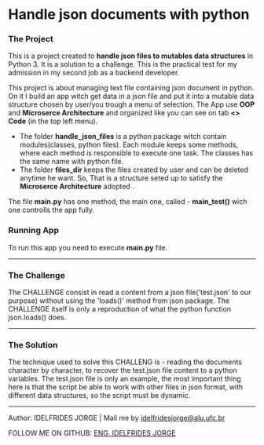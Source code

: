 # Handle json documents with python

### The Project
This is a project created to **handle json files to mutables data structures** in Python 3. 
It is a solution to a challenge. This is the practical test for my admission in my second job as a backend developer.

This project is about managing text file containing json document in python.
On it I build an app witch get data in a json file and  put it into a mutable data structure chosen by user/you trough a menu of selection. 
The App use **OOP** and **Microserce Architecture** and organized like you can see on tab **<> Code** (in the top left menu).
- The folder **handle_json_files** is a python package witch contain modules(classes, python files). Each module keeps some methods, where each method is responsible to execute one task. The classes  has the same name with python file.
- The folder **files_dir** keeps the files created by user and can be deleted anytime he want. 
So,  That is a structure seted up to satisfy the  **Microserce Architecture** adopted .

The file **main.py** has one method, the main one, called - **main_test()** wich one controlls the app fully.

### Running App
To run this app you need to execute **main.py** file.

----------------------
   ### The Challenge


The CHALLENGE consist in read a content from a json file('test.json' to our purpose) 
without using the 'loads()' method from json package. 
The CHALLENGE itself is only a reproduction of what the python function json.loads() does.

-------------------
   ### The Solution

The technique used to solve this CHALLENG is - reading the documents character by character,
to recover the test.json file content to a python variables.
The test.json file is only an example, the most important thing here is
that the script be able to work with other files in json format,
with different data structures, so the script must be dynamic.



-------------

Author: IDELFRIDES JORGE | Mail me by idelfridesjorge@alu.ufc.br 

FOLLOW ME ON GITHUB: [ENG. IDELFRIDES JORGE](https://github.com/idelfrides)
